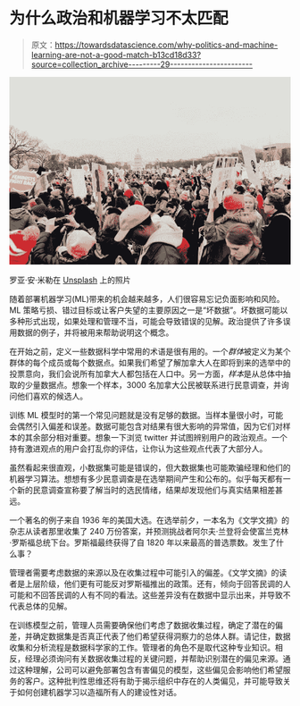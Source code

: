 # 为什么政治和机器学习不太匹配

> 原文：<https://towardsdatascience.com/why-politics-and-machine-learning-are-not-a-good-match-b13cd18d33?source=collection_archive---------29----------------------->

![](img/005b30257d136fe369db990499adb531.png)

罗亚·安·米勒在 [Unsplash](https://unsplash.com/s/photos/politics?utm_source=unsplash&utm_medium=referral&utm_content=creditCopyText) 上的照片

随着部署机器学习(ML)带来的机会越来越多，人们很容易忘记负面影响和风险。ML 策略亏损、错过目标或让客户失望的主要原因之一是“坏数据”。坏数据可能以多种形式出现，如果处理和管理不当，可能会导致错误的见解。政治提供了许多误用数据的例子，并将被用来帮助说明这个概念。

在开始之前，定义一些数据科学中常用的术语是很有用的。一个*群体*被定义为某个群体的每个成员或每个数据点。如果我们希望了解加拿大人在即将到来的选举中的投票意向，我们会说所有加拿大人都包括在人口中。另一方面，*样本*是从总体中抽取的少量数据点。想象一个样本，3000 名加拿大公民被联系进行民意调查，并询问他们喜欢的候选人。

训练 ML 模型时的第一个常见问题就是没有足够的数据。当样本量很小时，可能会偶然引入偏差和误差。数据可能包含对结果有很大影响的异常值，因为它们对样本的其余部分相对重要。想象一下浏览 twitter 并试图辨别用户的政治观点。一个持有激进观点的用户会打乱你的评估，让你认为这些观点代表了大部分人。

虽然看起来很直观，小数据集可能是错误的，但大数据集也可能欺骗经理和他们的机器学习算法。想想有多少民意调查是在选举期间产生和公布的。似乎每天都有一个新的民意调查宣称要了解当时的选民情绪，结果却发现他们与真实结果相差甚远。

一个著名的例子来自 1936 年的美国大选。在选举前夕，一本名为《文学文摘》的杂志从读者那里收集了 240 万份答案，并预测挑战者阿尔夫·兰登将会使富兰克林·罗斯福总统下台。罗斯福最终获得了自 1820 年以来最高的普选票数。发生了什么事？

管理者需要考虑数据的来源以及在收集过程中可能引入的偏差。《文学文摘》的读者是上层阶级，他们更有可能反对罗斯福推出的政策。还有，倾向于回答民调的人可能和不回答民调的人有不同的看法。这些差异没有在数据中显示出来，并导致不代表总体的见解。

在训练模型之前，管理人员需要确保他们考虑了数据收集过程，确定了潜在的偏差，并确定数据集是否真正代表了他们希望获得洞察力的总体人群。请记住，数据收集和分析流程是数据科学家的工作。管理者的角色不是取代这种专业知识。相反，经理必须询问有关数据收集过程的关键问题，并帮助识别潜在的偏见来源。通过这种理解，公司可以避免部署包含有害偏见的模型，这些偏见会影响他们希望服务的客户。这种批判性思维还将有助于揭示组织中存在的人类偏见，并可能导致关于如何创建机器学习以造福所有人的建设性对话。